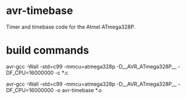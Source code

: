 avr-timebase
============

Timer and timebase code for the Atmel ATmega328P.


build commands
==============

avr-gcc -Wall -std=c99 -mmcu=atmega328p -D__AVR_ATmega328P__ -DF_CPU=16000000 -c *.c

avr-gcc -Wall -std=c99 -mmcu=atmega328p -D__AVR_ATmega328P__ -DF_CPU=16000000 -o avr-timebase *.o
